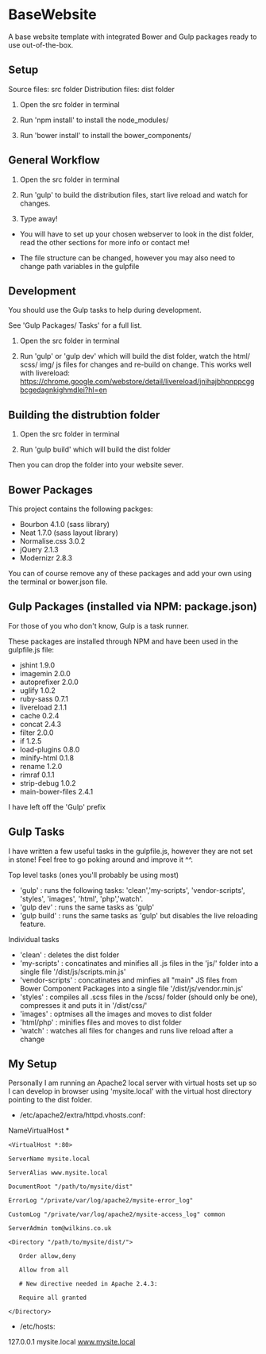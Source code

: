 BaseWebsite
===========

A base website template with integrated Bower and Gulp packages ready to use out-of-the-box. 


Setup
-----
Source files: src folder
Distribution files: dist folder

1) Open the src folder in terminal

2) Run 'npm install' to install the node_modules/

3) Run 'bower install' to install the bower_components/


General Workflow
----------------
1) Open the src folder in terminal

2) Run 'gulp' to build the distribution files, start live reload and watch for changes.

3) Type away! 

* You will have to set up your chosen webserver to look in the dist folder, read the other sections for more info or contact me!

* The file structure can be changed, however you may also need to change path variables in the gulpfile


Development
-----------
You should use the Gulp tasks to help during development.

See 'Gulp Packages/ Tasks' for a full list.

1) Open the src folder in terminal 

2) Run 'gulp' or 'gulp dev' which will build the dist folder, watch the html/ scss/ img/ js files for changes and re-build on change. This works well with livereload: https://chrome.google.com/webstore/detail/livereload/jnihajbhpnppcggbcgedagnkighmdlei?hl=en


Building the distrubtion folder
-------------------------------
1) Open the src folder in terminal

2) Run 'gulp build' which will build the dist folder

Then you can drop the folder into your website sever.


Bower Packages
--------------
This project contains the following packges:
- Bourbon 4.1.0 (sass library)
- Neat 1.7.0 (sass layout library)
- Normalise.css 3.0.2
- jQuery 2.1.3
- Modernizr 2.8.3

You can of course remove any of these packages and add your own using the terminal or bower.json file.


Gulp Packages (installed via NPM: package.json)
-------------
For those of you who don't know, Gulp is a task runner.

These packages are installed through NPM and have been used in the gulpfile.js file:
- jshint 1.9.0
- imagemin 2.0.0
- autoprefixer 2.0.0
- uglify 1.0.2
- ruby-sass 0.7.1
- livereload 2.1.1
- cache 0.2.4
- concat 2.4.3
- filter 2.0.0
- if 1.2.5
- load-plugins 0.8.0
- minify-html 0.1.8
- rename 1.2.0
- rimraf 0.1.1
- strip-debug 1.0.2
- main-bower-files 2.4.1

I have left off the 'Gulp' prefix


Gulp Tasks
----------
I have written a few useful tasks in the gulpfile.js, however they are not set in stone! Feel free to go poking around and improve it ^^.

Top level tasks (ones you'll probably be using most)
- 'gulp' : runs the following tasks: 'clean','my-scripts', 'vendor-scripts', 'styles', 'images', 'html', 'php','watch'.
- 'gulp dev' : runs the same tasks as 'gulp'
- 'gulp build' : runs the same tasks as 'gulp' but disables the live reloading feature.

Individual tasks
- 'clean' : deletes the dist folder
- 'my-scripts' : concatinates and minifies all .js files in the 'js/' folder into a single file '/dist/js/scripts.min.js'
- 'vendor-scripts' : concatinates and minfies all "main" JS files from Bower Component Packages into a single file '/dist/js/vendor.min.js'
- 'styles' : compiles all .scss files in the /scss/ folder (should only be one), compresses it and puts it in '/dist/css/'
- 'images' : optmises all the images and moves to dist folder
- 'html/php' : minifies files and moves to dist folder
- 'watch' : watches all files for changes and runs live reload after a change


My Setup
--------
Personally I am running an Apache2 local server with virtual hosts set up so I can develop in browser using 'mysite.local' with the virtual host directory pointing to the dist folder.

- /etc/apache2/extra/httpd.vhosts.conf:

NameVirtualHost *

    <VirtualHost *:80>
    
    ServerName mysite.local
    
    ServerAlias www.mysite.local
    
    DocumentRoot "/path/to/mysite/dist"
    
    ErrorLog "/private/var/log/apache2/mysite-error_log"
    
    CustomLog "/private/var/log/apache2/mysite-access_log" common
    
    ServerAdmin tom@wilkins.co.uk
    
    <Directory "/path/to/mysite/dist/">
    
       Order allow,deny
       
       Allow from all
       
       # New directive needed in Apache 2.4.3:
       
       Require all granted
       
    </Directory>
</VirtualHost>

- /etc/hosts:

127.0.0.1 mysite.local www.mysite.local
